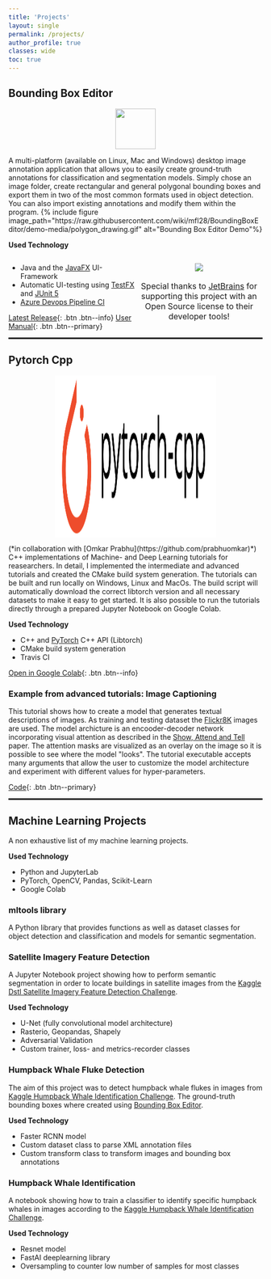 ```yaml
---
title: 'Projects'
layout: single
permalink: /projects/
author_profile: true
classes: wide
toc: true
---
```

## Bounding Box Editor [<i class="fab fa-fw fa-github"></i>](https://github.com/mfl28/BoundingBoxEditor)
<p align="center">
    <img src="https://raw.githubusercontent.com/mfl28/BoundingBoxEditor/master/src/main/resources/icons/app_icon.svg" height= "80" width="80" align="center"/>  
</p>
A multi-platform (available on Linux, Mac and Windows) desktop image annotation application that allows you to easily create ground-truth annotations for classification and segmentation models. Simply chose an image folder, create rectangular and general polygonal bounding boxes and export them in two of the most common formats used in object detection. You can also import existing annotations and modify them within the program.
{% include figure image_path="https://raw.githubusercontent.com/wiki/mfl28/BoundingBoxEditor/demo-media/polygon_drawing.gif" alt="Bounding Box Editor Demo"%}

**Used Technology**
<div style="float: left; width: 50%;">
<ul>
<li>Java and the <a href="https://openjfx.io/">JavaFX</a> UI-Framework</li>
<li>Automatic UI-testing using <a href="https://github.com/TestFX/TestFX">TestFX</a> and <a href="https://junit.org/junit5/">JUnit 5</a></li>
<li><a href="https://dev.azure.com/mfl28/BoundingBoxEditor/_build">Azure Devops Pipeline CI</a></li>
</ul>
</div>
<div style="float: right; width: 50%;">
<p align="center">
<a href="https://www.jetbrains.com/?from=BoundingBoxEditor">
<img src="https://upload.wikimedia.org/wikipedia/commons/1/1a/JetBrains_Logo_2016.svg">
</a>
</p>
<p align="center" style="font-size: 12pt">Special thanks to <a href="https://www.jetbrains.com/?from=BoundingBoxEditor"> JetBrains</a> for supporting this project with an Open Source license to their developer tools!  </p>
</div>

[Latest Release](https://github.com/mfl28/BoundingBoxEditor/releases/latest){: .btn .btn--info}
[User Manual](https://github.com/mfl28/BoundingBoxEditor/wiki){: .btn .btn--primary}

<hr style="height:3px;color:black;background-color:black">

## Pytorch Cpp [<i class="fab fa-fw fa-github"></i>](https://github.com/prabhuomkar/pytorch-cpp) 
<p align="center">
    <img src="https://raw.githubusercontent.com/prabhuomkar/pytorch-cpp/master/images/pytorch_cpp.png" height= "320" width="320" align="center"/>  
</p>
(*in collaboration with [Omkar Prabhu](https://github.com/prabhuomkar)*)   
C++ implementations of Machine- and Deep Learning tutorials for reasearchers. In detail, I implemented the intermediate and advanced tutorials and created the CMake build system generation. The tutorials can be built and run locally on Windows, Linux and MacOs. The build script will automatically download the correct libtorch version and all necessary datasets to make it easy to get started. It is also possible to run the tutorials directly through a prepared Jupyter Notebook on Google Colab.

**Used Technology**
* C++ and [PyTorch](https://pytorch.org/) C++ API (Libtorch)
* CMake build system generation
* Travis CI

[Open in Google Colab](https://colab.research.google.com/github/prabhuomkar/pytorch-cpp/blob/master/notebooks/pytorch_cpp_colab_notebook.ipynb){: .btn .btn--info}

### Example from advanced tutorials: Image Captioning
This tutorial shows how to create a model that generates textual descriptions of images. As training and testing dataset the [Flickr8K](https://github.com/jbrownlee/Datasets/releases/tag/Flickr8k) images are used. The model archicture is an encooder-decoder network incorporating visual attention as described in the [Show, Attend and Tell](https://arxiv.org/abs/1502.03044) paper. The attention masks are visualized as an overlay on the image so it is possible to see where the model "looks". The tutorial executable accepts many arguments that allow the user to customize the model architecture and experiment with different values for hyper-parameters.

[Code](https://github.com/prabhuomkar/pytorch-cpp/tree/master/tutorials/advanced/image_captioning){: .btn .btn--primary}

<hr style="height:3px;color:black;background-color:black">

## Machine Learning Projects [<i class="fab fa-fw fa-github"></i>](https://github.com/mfl28/MachineLearning) 
A non exhaustive list of my machine learning projects.

**Used Technology**
* Python and JupyterLab
* PyTorch, OpenCV, Pandas, Scikit-Learn
* Google Colab

### mltools library [<i class="fab fa-fw fa-github"></i>](https://github.com/mfl28/MachineLearning#mltools-library-) 
A Python library that provides functions as well as dataset classes for object detection and classification and models for semantic segmentation.

### Satellite Imagery Feature Detection [<i class="fab fa-fw fa-github"></i>](https://github.com/mfl28/MachineLearning#kaggle-competition-dstl-satellite-imagery-feature-detection-notebook--) 
A Jupyter Notebook project showing how to perform semantic segmentation in order to locate buildings in satellite images from the [Kaggle Dstl Satellite Imagery Feature Detection Challenge](https://www.kaggle.com/c/dstl-satellite-imagery-feature-detection).

**Used Technology**
* U-Net (fully convolutional model architecture)
* Rasterio, Geopandas, Shapely
* Adversarial Validation
* Custom trainer, loss- and metrics-recorder classes

### Humpback Whale Fluke Detection [<i class="fab fa-fw fa-github"></i>](https://github.com/mfl28/MachineLearning#humpback-whale-fluke-detection-notebook--) 
The aim of this project was to detect humpback whale flukes in images from [Kaggle Humpback Whale Identification Challenge](https://www.kaggle.com/c/humpback-whale-identification). The ground-truth bounding boxes where created using [Bounding Box Editor](/projects/#bounding-box-editor-).

**Used Technology**
* Faster RCNN model
* Custom dataset class to parse XML annotation files
* Custom transform class to transform images and bounding box annotations

### Humpback Whale Identification [<i class="fab fa-fw fa-github"></i>](https://github.com/mfl28/MachineLearning#kaggle-competition-humpback-whale-identification-notebook--) 
A notebook showing how to train a classifier to identify specific humpback whales in images according to the [Kaggle Humpback Whale Identification Challenge](https://www.kaggle.com/c/humpback-whale-identification).

**Used Technology**
* Resnet model 
* FastAI deeplearning library
* Oversampling to counter low number of samples for most classes

